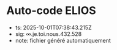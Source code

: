 # Auto-code ELIOS
- ts: 2025-10-01T07:38:43.215Z
- sig: ∞.je.toi.nous.432.528
- note: fichier généré automatiquement